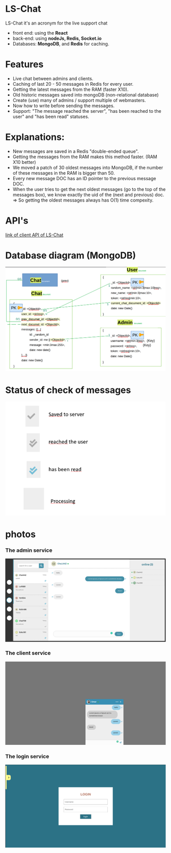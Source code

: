 # LS-Chat

LS-Chat it's an acronym for the live support chat


* front end: using the **React**
* back-end: using **nodeJs, Redis, Socket.io**
* Databases: **MongoDB**, and **Redis** for caching.

# Features
* Live chat between admins and clients.
* Caching of last 20 - 50 messages in Redis for every user.
* Getting the latest messages from the RAM (faster X10).
* Old historic messages saved into mongoDB (non-relational database)
* Create (use) many of admins / support multiple of webmasters.
* Now how to write before sending the messages.
* Support: "The message reached the server", "has been reached to the user" and "has been read" statuses.

# Explanations:
* New messages are saved in a Redis "double-ended queue".
* Getting the messages from the RAM makes this method faster. (RAM X10 better)
* We moved a patch of 30 oldest messages into MongoDB, if the number of these messages in the RAM is bigger than 50.
* Every new message DOC has an ID pointer to the previous message DOC.
* When the user tries to get the next oldest messages (go to the top of the messages box), we know exactly the uid of the (next and previous) doc.
  => So getting the oldest messages always has O(1) time compexity.


# API's

[link of client API of LS-Chat](./api.http)

# Database diagram (MongoDB)

![database diagram of LS-Chat](./database-diagram.png)


# Status of check of messages

![check statuses](./status.PNG)

# photos

### The admin service

![The admin service](./LS-CHAT-1.png)

### The client service

![The client service](./LS-CHAT-2.png)

### The login service

![The login service](./LS-CHAT-3.png)

